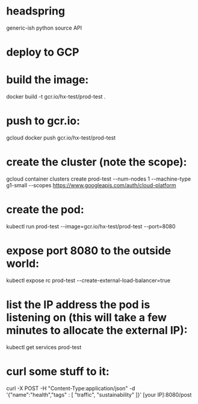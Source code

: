 # headspring
generic-ish python source API

# deploy to GCP

# build the image:

docker build -t gcr.io/hx-test/prod-test .

# push to gcr.io:

gcloud docker push gcr.io/hx-test/prod-test

# create the cluster (note the scope):

gcloud container clusters create prod-test --num-nodes 1 --machine-type g1-small --scopes https://www.googleapis.com/auth/cloud-platform

# create the pod:

kubectl run prod-test --image=gcr.io/hx-test/prod-test --port=8080

# expose port 8080 to the outside world:

kubectl expose rc prod-test --create-external-load-balancer=true

# list the IP address the pod is listening on (this will take a few minutes to allocate the external IP):

kubectl get services prod-test

# curl some stuff to it:

curl -X POST -H "Content-Type:application/json" -d '{"name":"health","tags" : [ "traffic", "sustainability" ]}' [your IP]:8080/post
